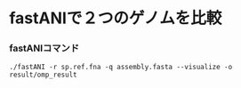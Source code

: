 # fastANIで２つのゲノムを比較

### fastANIコマンド
```
./fastANI -r sp.ref.fna -q assembly.fasta --visualize -o result/omp_result
```
